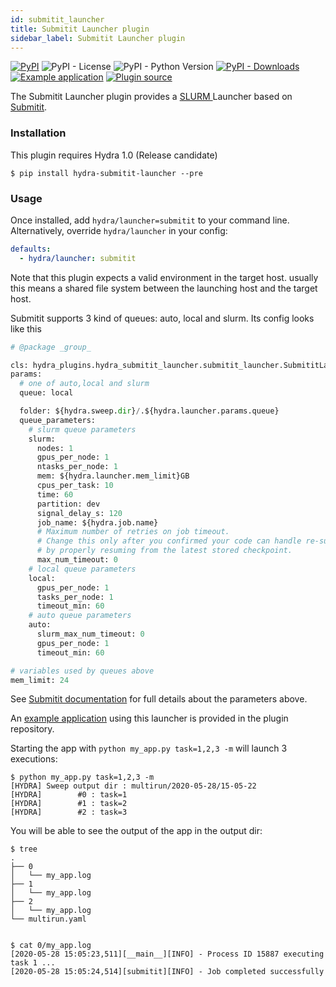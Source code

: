 ```yaml
---
id: submitit_launcher
title: Submitit Launcher plugin
sidebar_label: Submitit Launcher plugin
---
```

[![PyPI](https://img.shields.io/pypi/v/hydra-submitit-launcher)](https://pypi.org/project/hydra-submitit-launcher/)
![PyPI - License](https://img.shields.io/pypi/l/hydra-submitit-launcher)
![PyPI - Python Version](https://img.shields.io/pypi/pyversions/hydra-submitit-launcher)
[![PyPI - Downloads](https://img.shields.io/pypi/dm/hydra-submitit-launcher.svg)](https://pypistats.org/packages/hydra-submitit-launcher)
[![Example application](https://img.shields.io/badge/-Example%20application-informational)](https://github.com/facebookresearch/hydra/tree/master/plugins/hydra_submitit_launcher/example)
[![Plugin source](https://img.shields.io/badge/-Plugin%20source-informational)](https://github.com/facebookresearch/hydra/tree/master/plugins/hydra_submitit_launcher)

The Submitit Launcher plugin provides a [SLURM ](https://slurm.schedmd.com/documentation.html) Launcher based on [Submitit](https://github.com/facebookincubator/submitit).

### Installation
This plugin requires Hydra 1.0 (Release candidate)
```commandline
$ pip install hydra-submitit-launcher --pre
```

### Usage
Once installed, add `hydra/launcher=submitit` to your command line. Alternatively, override `hydra/launcher` in your config:

```yaml
defaults:
  - hydra/launcher: submitit
```

Note that this plugin expects a valid environment in the target host. usually this means a shared file system between
the launching host and the target host.

Submitit supports 3 kind of queues: auto, local and slurm. Its config looks like this
```python
# @package _group_

cls: hydra_plugins.hydra_submitit_launcher.submitit_launcher.SubmititLauncher
params:
  # one of auto,local and slurm
  queue: local

  folder: ${hydra.sweep.dir}/.${hydra.launcher.params.queue}
  queue_parameters:
    # slurm queue parameters
    slurm:
      nodes: 1
      gpus_per_node: 1
      ntasks_per_node: 1
      mem: ${hydra.launcher.mem_limit}GB
      cpus_per_task: 10
      time: 60
      partition: dev
      signal_delay_s: 120
      job_name: ${hydra.job.name}
      # Maximum number of retries on job timeout.
      # Change this only after you confirmed your code can handle re-submission
      # by properly resuming from the latest stored checkpoint.
      max_num_timeout: 0
    # local queue parameters
    local:
      gpus_per_node: 1
      tasks_per_node: 1
      timeout_min: 60
    # auto queue parameters
    auto:
      slurm_max_num_timeout: 0
      gpus_per_node: 1
      timeout_min: 60

# variables used by queues above
mem_limit: 24
```

See [Submitit documentation](https://github.com/facebookincubator/submitit) for full details about the parameters above.

An [example application](https://github.com/facebookresearch/hydra/tree/master/plugins/hydra_submitit_launcher/example) using this launcher is provided in the plugin repository.

Starting the app with `python my_app.py task=1,2,3 -m` will launch 3 executions:

```text
$ python my_app.py task=1,2,3 -m
[HYDRA] Sweep output dir : multirun/2020-05-28/15-05-22
[HYDRA]        #0 : task=1
[HYDRA]        #1 : task=2
[HYDRA]        #2 : task=3
```
You will be able to see the output of the app in the output dir:
```commandline
$ tree
.
├── 0
│   └── my_app.log
├── 1
│   └── my_app.log
├── 2
│   └── my_app.log
└── multirun.yaml


$ cat 0/my_app.log 
[2020-05-28 15:05:23,511][__main__][INFO] - Process ID 15887 executing task 1 ...
[2020-05-28 15:05:24,514][submitit][INFO] - Job completed successfully
```

